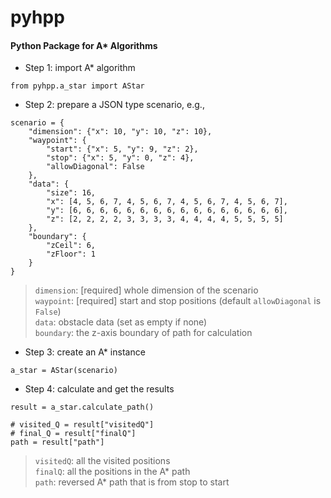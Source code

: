 # pyhpp
#### Python Package for A* Algorithms

* Step 1: import A* algorithm
```
from pyhpp.a_star import AStar
```

* Step 2: prepare a JSON type scenario, e.g.,
```
scenario = {
    "dimension": {"x": 10, "y": 10, "z": 10},
    "waypoint": {
        "start": {"x": 5, "y": 9, "z": 2},
        "stop": {"x": 5, "y": 0, "z": 4},
        "allowDiagonal": False
    },
    "data": {
        "size": 16,
        "x": [4, 5, 6, 7, 4, 5, 6, 7, 4, 5, 6, 7, 4, 5, 6, 7],
        "y": [6, 6, 6, 6, 6, 6, 6, 6, 6, 6, 6, 6, 6, 6, 6, 6],
        "z": [2, 2, 2, 2, 3, 3, 3, 3, 4, 4, 4, 4, 5, 5, 5, 5]
    },
    "boundary": {
        "zCeil": 6,
        "zFloor": 1
    }
}
```
> `dimension`: [required] whole dimension of the scenario<br>
> `waypoint`: [required] start and stop positions (default `allowDiagonal` is `False`)<br>
> `data`: obstacle data (set as empty if none)<br>
> `boundary`: the z-axis boundary of path for calculation<br>

* Step 3: create an A* instance
```
a_star = AStar(scenario)
```

* Step 4: calculate and get the results
```
result = a_star.calculate_path()

# visited_Q = result["visitedQ"]
# final_Q = result["finalQ"]
path = result["path"]
```
> `visitedQ`: all the visited positions<br>
> `finalQ`: all the positions in the A* path<br>
> `path`: reversed A* path that is from stop to start<br>
